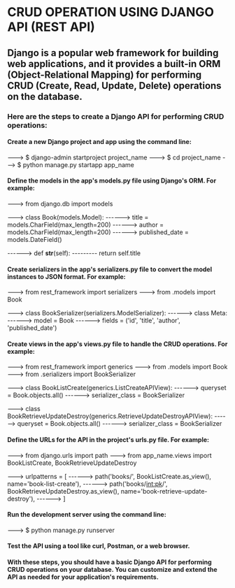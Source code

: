 # CRUD OPERATION USING DJANGO API (REST API)
## Django is a popular web framework for building web applications, and it provides a built-in ORM (Object-Relational Mapping) for performing CRUD (Create, Read, Update, Delete) operations on the database.

### Here are the steps to create a Django API for performing CRUD operations:

#### Create a new Django project and app using the command line:
---> $ django-admin startproject project_name
---> $ cd project_name
---> $ python manage.py startapp app_name
#### Define the models in the app's models.py file using Django's ORM. For example:
---> from django.db import models

---> class Book(models.Model):
------>    title = models.CharField(max_length=200)
------>    author = models.CharField(max_length=200)
------>    published_date = models.DateField()

------>    def __str__(self):
---------        return self.title
#### Create serializers in the app's serializers.py file to convert the model instances to JSON format. For example:
---> from rest_framework import serializers
---> from .models import Book

---> class BookSerializer(serializers.ModelSerializer):
------>    class Meta:
------>        model = Book
------>        fields = ('id', 'title', 'author', 'published_date')
#### Create views in the app's views.py file to handle the CRUD operations. For example:
---> from rest_framework import generics
---> from .models import Book
---> from .serializers import BookSerializer

---> class BookListCreate(generics.ListCreateAPIView):
------>    queryset = Book.objects.all()
------>    serializer_class = BookSerializer

---> class BookRetrieveUpdateDestroy(generics.RetrieveUpdateDestroyAPIView):
------>    queryset = Book.objects.all()
------>    serializer_class = BookSerializer
#### Define the URLs for the API in the project's urls.py file. For example:
---> from django.urls import path
---> from app_name.views import BookListCreate, BookRetrieveUpdateDestroy

---> urlpatterns = [
------>    path('books/', BookListCreate.as_view(), name='book-list-create'),
------>    path('books/<int:pk>/', BookRetrieveUpdateDestroy.as_view(), name='book-retrieve-update-destroy'),
------> ]
#### Run the development server using the command line:
---> $ python manage.py runserver
#### Test the API using a tool like curl, Postman, or a web browser.
#### With these steps, you should have a basic Django API for performing CRUD operations on your database. You can customize and extend the API as needed for your application's requirements.

